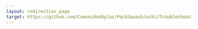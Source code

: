 ```yaml
---
layout: redirection_page
target: https://github.com/ComunidadAylas/PackSquash/wiki/Troubleshooting-pack-processing-errors
---
```

